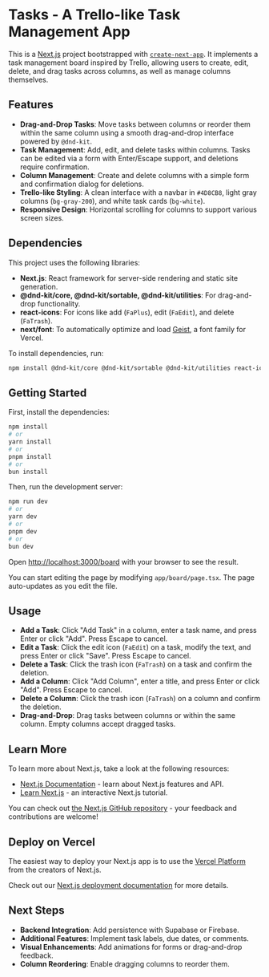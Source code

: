 # Tasks - A Trello-like Task Management App

This is a [Next.js](https://nextjs.org) project bootstrapped with [`create-next-app`](https://nextjs.org/docs/app/api-reference/cli/create-next-app). It implements a task management board inspired by Trello, allowing users to create, edit, delete, and drag tasks across columns, as well as manage columns themselves.

## Features

- **Drag-and-Drop Tasks**: Move tasks between columns or reorder them within the same column using a smooth drag-and-drop interface powered by `@dnd-kit`.
- **Task Management**: Add, edit, and delete tasks within columns. Tasks can be edited via a form with Enter/Escape support, and deletions require confirmation.
- **Column Management**: Create and delete columns with a simple form and confirmation dialog for deletions.
- **Trello-like Styling**: A clean interface with a navbar in `#4D8CB8`, light gray columns (`bg-gray-200`), and white task cards (`bg-white`).
- **Responsive Design**: Horizontal scrolling for columns to support various screen sizes.

## Dependencies

This project uses the following libraries:
- **Next.js**: React framework for server-side rendering and static site generation.
- **@dnd-kit/core, @dnd-kit/sortable, @dnd-kit/utilities**: For drag-and-drop functionality.
- **react-icons**: For icons like add (`FaPlus`), edit (`FaEdit`), and delete (`FaTrash`).
- **next/font**: To automatically optimize and load [Geist](https://vercel.com/font), a font family for Vercel.

To install dependencies, run:
```bash
npm install @dnd-kit/core @dnd-kit/sortable @dnd-kit/utilities react-icons
```

## Getting Started

First, install the dependencies:
```bash
npm install
# or
yarn install
# or
pnpm install
# or
bun install
```

Then, run the development server:
```bash
npm run dev
# or
yarn dev
# or
pnpm dev
# or
bun dev
```

Open [http://localhost:3000/board](http://localhost:3000/board) with your browser to see the result.

You can start editing the page by modifying `app/board/page.tsx`. The page auto-updates as you edit the file.

## Usage

- **Add a Task**: Click "Add Task" in a column, enter a task name, and press Enter or click "Add". Press Escape to cancel.
- **Edit a Task**: Click the edit icon (`FaEdit`) on a task, modify the text, and press Enter or click "Save". Press Escape to cancel.
- **Delete a Task**: Click the trash icon (`FaTrash`) on a task and confirm the deletion.
- **Add a Column**: Click "Add Column", enter a title, and press Enter or click "Add". Press Escape to cancel.
- **Delete a Column**: Click the trash icon (`FaTrash`) on a column and confirm the deletion.
- **Drag-and-Drop**: Drag tasks between columns or within the same column. Empty columns accept dragged tasks.

## Learn More

To learn more about Next.js, take a look at the following resources:
- [Next.js Documentation](https://nextjs.org/docs) - learn about Next.js features and API.
- [Learn Next.js](https://nextjs.org/learn) - an interactive Next.js tutorial.

You can check out [the Next.js GitHub repository](https://github.com/vercel/next.js) - your feedback and contributions are welcome!

## Deploy on Vercel

The easiest way to deploy your Next.js app is to use the [Vercel Platform](https://vercel.com/new?utm_medium=default-template&filter=next.js&utm_source=create-next-app&utm_campaign=create-next-app-readme) from the creators of Next.js.

Check out our [Next.js deployment documentation](https://nextjs.org/docs/app/building-your-application/deploying) for more details.

## Next Steps

- **Backend Integration**: Add persistence with Supabase or Firebase.
- **Additional Features**: Implement task labels, due dates, or comments.
- **Visual Enhancements**: Add animations for forms or drag-and-drop feedback.
- **Column Reordering**: Enable dragging columns to reorder them.